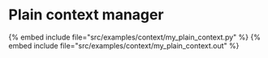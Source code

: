 # Plain context manager

{% embed include file="src/examples/context/my_plain_context.py" %}
{% embed include file="src/examples/context/my_plain_context.out" %}



